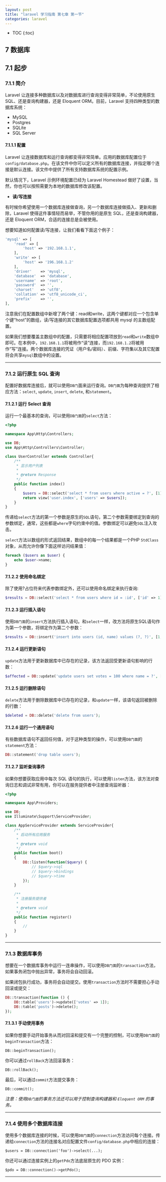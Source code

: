 ```yaml
---
layout: post
title: "laravel 学习指南 第七章 第一节"
categories: laravel
---
```


* TOC
{:toc}

## 7 数据库

## 7.1 起步

### 7.1.1 简介

Laravel 让连接多种数据库以及对数据库进行查询变得非常简单，不论使用原生 SQL、还是查询构建器，还是 Eloquent ORM。目前，Laravel 支持四种类型的数据库系统：

* MySQL
* Postgres
* SQLite
* SQL Server

#### 7.1.1.1 配置

Laravel 让连接数据库和运行查询都变得非常简单。应用的数据库配置位于`config/database.php`。在该文件中你可以定义所有的数据库连接，并指定哪个连接是默认连接。该文件中提供了所有支持数据库系统的配置示例。

默认情况下，Laravel 示例环境配置已经为 Laravel Homestead 做好了设置，当然，你也可以按照需要为本地的数据库修改该配置。

* **读/写连接**

有时候你希望使用一个数据库连接做查询，另一个数据库连接做插入、更新和删除，Laravel 使得这件事情轻而易举，不管你用的是原生 SQL，还是查询构建器，还是 Eloquent ORM，合适的连接总是会被使用。

想要知道如何配置读/写连接，让我们看看下面这个例子：

```php
'mysql' => [
    'read' => [
        'host' => '192.168.1.1',
    ],
    'write' => [
        'host' => '196.168.1.2'
    ],
    'driver'    => 'mysql',
    'database'  => 'database',
    'username'  => 'root',
    'password'  => '',
    'charset'   => 'utf8',
    'collation' => 'utf8_unicode_ci',
    'prefix'    => '',
],
```
注意我们在配置数组中新增了两个键：read和write，这两个键都对应一个包含单个键“host”的数组，读/写连接的其它数据库配置选项都共用 mysql 的主数组配置。

如果我们想要覆盖主数组中的配置，只需要将相应配置项放到`read`和`write`数组中即可。在本例中，`192.168.1.1`将被用作“读”连接，而`192.168.1.2`将被用作“写”连接。两个数据库连接的凭证（用户名/密码）、前缀、字符集以及其它配置将会共享`mysql`数组中的设置。

-----

### 7.1.2 运行原生 SQL 查询

配置好数据库连接后，就可以使用`DB门`面来运行查询。`DB门面`为每种查询提供了相应方法：`select`, `update`, `insert`, `delete`, 和`statement`。

#### 7.1.2.1 运行 Select 查询

运行一个最基本的查询，可以使用`DB门面`的`select`方法：

```php
<?php

namespace App\Http\Controllers;

use DB;
use App\Http\Controllers\Controller;

class UserController extends Controller{
    /**
     * 显示用户列表
     *
     * @return Response
     */
    public function index()
    {
        $users = DB::select('select * from users where active = ?', [1]);
        return view('user.index', ['users' => $users]);
    }
}
```
传递给`select`方法的第一个参数是原生的`SQL`语句，第二个参数需要绑定到查询的参数绑定，通常，这些都是`where`字句约束中的值。参数绑定可以避免`SQL`注入攻击。

`select`方法以数组的形式返回结果，数组中的每一个结果都是一个PHP `StdClass`对象，从而允许你像下面这样访问结果值：

```php
foreach ($users as $user) {
    echo $user->name;
}
```
#### 7.1.2.2 使用命名绑定

除了使用?占位符来代表参数绑定外，还可以使用命名绑定来执行查询:

```php
$results = DB::select('select * from users where id = :id', ['id' => 1]);
```

#### 7.1.2.3 运行插入语句

使用`DB门面`的`insert`方法执行插入语句。和`select`一样，改方法将原生SQL语句作为第一个参数，将绑定作为第二个参数：

```php
$results = DB::insert('insert into users (id, name) values (?, ?)', [1, 'Dayle']);
```

#### 7.1.2.4 运行更新语句

`update`方法用于更新数据库中已存在的记录，该方法返回受更新语句影响的行数：

```php
$affected = DB::update('update users set votes = 100 where name = ?', ['John']);
```

#### 7.1.2.5 运行删除语句

`delete`方法用于删除数据库中已存在的记录，和`update`一样，该语句返回被删除的行数：

```php
$deleted = DB::delete('delete from users');
```

#### 7.1.2.6 运行一个通用语句

有些数据库语句不返回任何值，对于这种类型的操作，可以使用`DB门面`的`statement`方法：

```php
DB::statement('drop table users');
```

#### 7.1.2.7 监听查询事件

如果你想要获取应用中每次 SQL 语句的执行，可以使用`listen`方法，该方法对查询日志和调试非常有用，你可以在服务提供者中注册查询监听器：

```php
<?php

namespace App\Providers;

use DB;
use Illuminate\Support\ServiceProvider;

class AppServiceProvider extends ServiceProvider{
    /**
     * 启动所有应用服务
     *
     * @return void
     */
    public function boot()
    {
        DB::listen(function($query) {
            // $query->sql
            // $query->bindings
            // $query->time
        });
    }

    /**
     * 注册服务提供者
     *
     * @return void
     */
    public function register()
    {
        //
    }
}
```

------

### 7.1.3 数据库事务

想要在一个数据库事务中运行一连串操作，可以使用`DB门面`的`transaction`方法，如果事务闭包中抛出异常，事务将会自动回滚。

如果闭包执行成功，事务将会自动提交。使用`transaction`方法时不需要担心手动回滚或提交：

```php
DB::transaction(function () {
    DB::table('users')->update(['votes' => 1]);
    DB::table('posts')->delete();
});
```

#### 7.1.3.1 手动使用事务

如果你想要手动开始事务从而对回滚和提交有一个完整的控制，可以使用`DB门面`的`beginTransaction`方法：

	DB::beginTransaction();

你可以通过`rollBack`方法回滚事务：

	DB::rollBack();

最后，可以通过`commit`方法提交事务：

	DB::commit();

*注意：使用`DB门面`的事务方法还可以用于控制查询构建器和 `Eloquent ORM` 的事务。*

-----

### 7.1.4 使用多个数据库连接

使用多个数据库连接的时候，可以使用`DB门面`的`connection`方法访问每个连接。传递给`connection`方法的连接名对应配置文件`config/database.php`中相应的连接：

	$users = DB::connection('foo')->select(...);

你还可以通过连接实例上的`getPdo`方法底层原生的 PDO 实例：

	$pdo = DB::connection()->getPdo();

-----